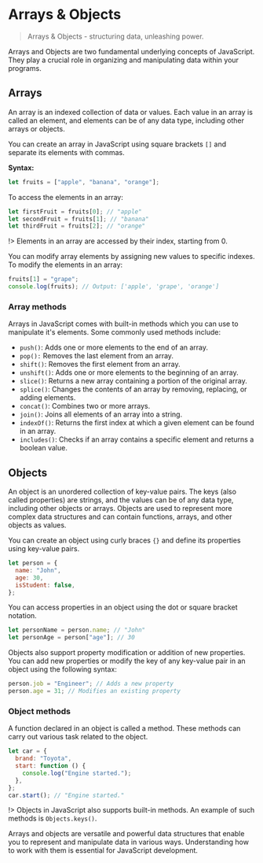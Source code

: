 # Arrays & Objects

> Arrays & Objects - structuring data, unleashing power.

Arrays and Objects are two fundamental underlying concepts of JavaScript. They play a crucial role in organizing and manipulating data within your programs.

## Arrays

An array is an indexed collection of data or values. Each value in an array is called an element, and elements can be of any data type, including other arrays or objects.

You can create an array in JavaScript using square brackets `[]` and separate its elements with commas.

**Syntax:**

```javascript
let fruits = ["apple", "banana", "orange"];
```

To access the elements in an array:

```javascript
let firstFruit = fruits[0]; // "apple"
let secondFruit = fruits[1]; // "banana"
let thirdFruit = fruits[2]; // "orange"
```

!> Elements in an array are accessed by their index, starting from 0.

You can modify array elements by assigning new values to specific indexes. To modify the elements in an array:

```javascript
fruits[1] = "grape";
console.log(fruits); // Output: ['apple', 'grape', 'orange']
```

### Array methods

Arrays in JavaScript comes with built-in methods which you can use to manipulate it's elements. Some commonly used methods include:

- `push()`: Adds one or more elements to the end of an array.
- `pop():` Removes the last element from an array.
- `shift()`: Removes the first element from an array.
- `unshift()`: Adds one or more elements to the beginning of an array.
- `slice()`: Returns a new array containing a portion of the original array.
- `splice()`: Changes the contents of an array by removing, replacing, or adding elements.
- `concat()`: Combines two or more arrays.
- `join()`: Joins all elements of an array into a string.
- `indexOf()`: Returns the first index at which a given element can be found in an array.
- `includes()`: Checks if an array contains a specific element and returns a boolean value.

## Objects

An object is an unordered collection of key-value pairs. The keys (also called properties) are strings, and the values can be of any data type, including other objects or arrays. Objects are used to represent more complex data structures and can contain functions, arrays, and other objects as values.

You can create an object using curly braces `{}` and define its properties using key-value pairs.

```javascript
let person = {
  name: "John",
  age: 30,
  isStudent: false,
};
```

You can access properties in an object using the dot or square bracket notation.

```javascript
let personName = person.name; // "John"
let personAge = person["age"]; // 30
```

Objects also support property modification or addition of new properties. You can add new properties or modify the key of any key-value pair in an object using the following syntax:

```javascript
person.job = "Engineer"; // Adds a new property
person.age = 31; // Modifies an existing property
```

### Object methods

A function declared in an object is called a method. These methods can carry out various task related to the object.

```javascript
let car = {
  brand: "Toyota",
  start: function () {
    console.log("Engine started.");
  },
};
car.start(); // "Engine started."
```

!> Objects in JavaScript also supports built-in methods. An example of such methods is `Objects.keys()`.

Arrays and objects are versatile and powerful data structures that enable you to represent and manipulate data in various ways. Understanding how to work with them is essential for JavaScript development.
